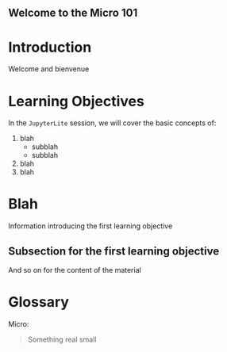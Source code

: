 Welcome to the Micro 101
---

# Introduction

Welcome and bienvenue

# Learning Objectives

In the `JupyterLite` session, we will cover the basic concepts of:

  1. blah
      - subblah
      - subblah
  3. blah
  5. blah

# Blah

Information introducing the first learning objective

## Subsection for the first learning objective

And so on for the content of the material

# Glossary

Micro:
> Something real small
